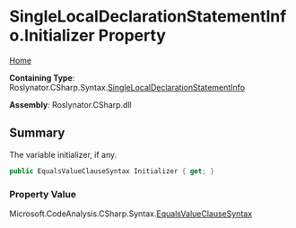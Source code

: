 # SingleLocalDeclarationStatementInfo\.Initializer Property

[Home](../../../../../README.md)

**Containing Type**: Roslynator\.CSharp\.Syntax\.[SingleLocalDeclarationStatementInfo](../README.md)

**Assembly**: Roslynator\.CSharp\.dll

## Summary

The variable initializer, if any\.

```csharp
public EqualsValueClauseSyntax Initializer { get; }
```

### Property Value

Microsoft\.CodeAnalysis\.CSharp\.Syntax\.[EqualsValueClauseSyntax](https://docs.microsoft.com/en-us/dotnet/api/microsoft.codeanalysis.csharp.syntax.equalsvalueclausesyntax)

